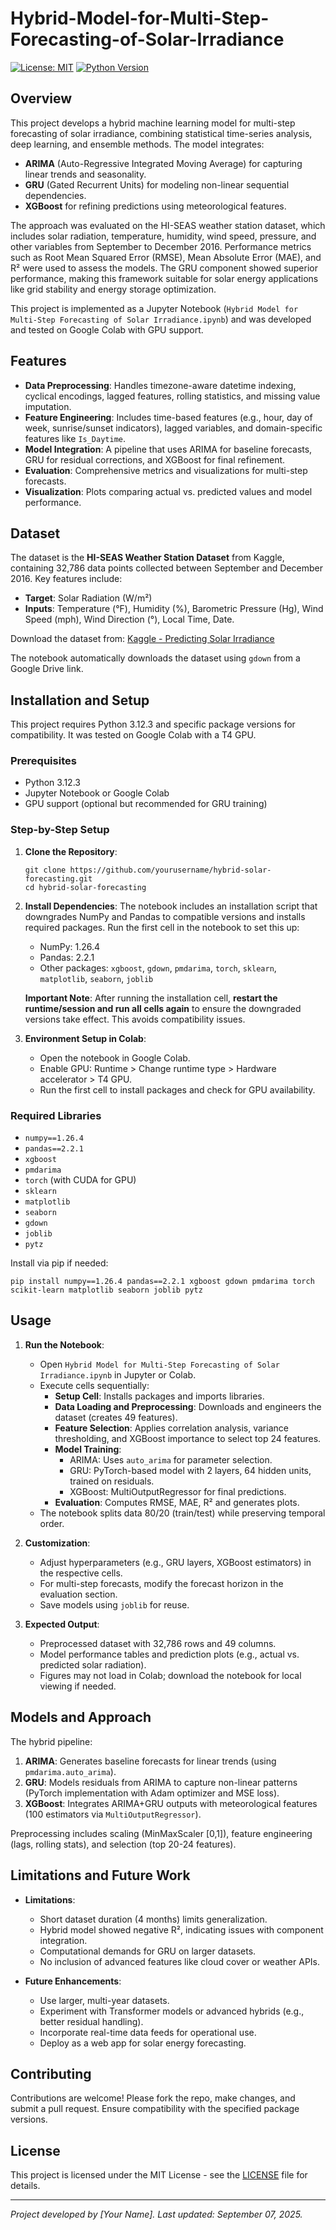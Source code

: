 # Hybrid-Model-for-Multi-Step-Forecasting-of-Solar-Irradiance

[![License: MIT](https://img.shields.io/badge/License-MIT-yellow.svg)](https://opensource.org/licenses/MIT)
[![Python Version](https://img.shields.io/badge/Python-3.12.3-blue.svg)](https://www.python.org/downloads/)

## Overview

This project develops a hybrid machine learning model for multi-step forecasting of solar irradiance, combining statistical time-series analysis, deep learning, and ensemble methods. The model integrates:

- **ARIMA** (Auto-Regressive Integrated Moving Average) for capturing linear trends and seasonality.
- **GRU** (Gated Recurrent Units) for modeling non-linear sequential dependencies.
- **XGBoost** for refining predictions using meteorological features.

The approach was evaluated on the HI-SEAS weather station dataset, which includes solar radiation, temperature, humidity, wind speed, pressure, and other variables from September to December 2016. Performance metrics such as Root Mean Squared Error (RMSE), Mean Absolute Error (MAE), and R² were used to assess the models. The GRU component showed superior performance, making this framework suitable for solar energy applications like grid stability and energy storage optimization.

This project is implemented as a Jupyter Notebook (`Hybrid Model for Multi-Step Forecasting of Solar Irradiance.ipynb`) and was developed and tested on Google Colab with GPU support.

## Features

- **Data Preprocessing**: Handles timezone-aware datetime indexing, cyclical encodings, lagged features, rolling statistics, and missing value imputation.
- **Feature Engineering**: Includes time-based features (e.g., hour, day of week, sunrise/sunset indicators), lagged variables, and domain-specific features like `Is_Daytime`.
- **Model Integration**: A pipeline that uses ARIMA for baseline forecasts, GRU for residual corrections, and XGBoost for final refinement.
- **Evaluation**: Comprehensive metrics and visualizations for multi-step forecasts.
- **Visualization**: Plots comparing actual vs. predicted values and model performance.

## Dataset

The dataset is the **HI-SEAS Weather Station Dataset** from Kaggle, containing 32,786 data points collected between September and December 2016. Key features include:

- **Target**: Solar Radiation (W/m²)
- **Inputs**: Temperature (°F), Humidity (%), Barometric Pressure (Hg), Wind Speed (mph), Wind Direction (°), Local Time, Date.

Download the dataset from: [Kaggle - Predicting Solar Irradiance](https://www.kaggle.com/datasets/dipankarbiswas01/predicting-solar-irradiance?resource=download)

The notebook automatically downloads the dataset using `gdown` from a Google Drive link.

## Installation and Setup

This project requires Python 3.12.3 and specific package versions for compatibility. It was tested on Google Colab with a T4 GPU.

### Prerequisites

- Python 3.12.3
- Jupyter Notebook or Google Colab
- GPU support (optional but recommended for GRU training)

### Step-by-Step Setup

1. **Clone the Repository**:
   ```
   git clone https://github.com/yourusername/hybrid-solar-forecasting.git
   cd hybrid-solar-forecasting
   ```

2. **Install Dependencies**:
   The notebook includes an installation script that downgrades NumPy and Pandas to compatible versions and installs required packages. Run the first cell in the notebook to set this up:
   - NumPy: 1.26.4
   - Pandas: 2.2.1
   - Other packages: `xgboost`, `gdown`, `pmdarima`, `torch`, `sklearn`, `matplotlib`, `seaborn`, `joblib`

   **Important Note**: After running the installation cell, **restart the runtime/session and run all cells again** to ensure the downgraded versions take effect. This avoids compatibility issues.

3. **Environment Setup in Colab**:
   - Open the notebook in Google Colab.
   - Enable GPU: Runtime > Change runtime type > Hardware accelerator > T4 GPU.
   - Run the first cell to install packages and check for GPU availability.

### Required Libraries

- `numpy==1.26.4`
- `pandas==2.2.1`
- `xgboost`
- `pmdarima`
- `torch` (with CUDA for GPU)
- `sklearn`
- `matplotlib`
- `seaborn`
- `gdown`
- `joblib`
- `pytz`

Install via pip if needed:
```
pip install numpy==1.26.4 pandas==2.2.1 xgboost gdown pmdarima torch scikit-learn matplotlib seaborn joblib pytz
```

## Usage

1. **Run the Notebook**:
   - Open `Hybrid Model for Multi-Step Forecasting of Solar Irradiance.ipynb` in Jupyter or Colab.
   - Execute cells sequentially:
     - **Setup Cell**: Installs packages and imports libraries.
     - **Data Loading and Preprocessing**: Downloads and engineers the dataset (creates 49 features).
     - **Feature Selection**: Applies correlation analysis, variance thresholding, and XGBoost importance to select top 24 features.
     - **Model Training**:
       - ARIMA: Uses `auto_arima` for parameter selection.
       - GRU: PyTorch-based model with 2 layers, 64 hidden units, trained on residuals.
       - XGBoost: MultiOutputRegressor for final predictions.
     - **Evaluation**: Computes RMSE, MAE, R² and generates plots.
   - The notebook splits data 80/20 (train/test) while preserving temporal order.

2. **Customization**:
   - Adjust hyperparameters (e.g., GRU layers, XGBoost estimators) in the respective cells.
   - For multi-step forecasts, modify the forecast horizon in the evaluation section.
   - Save models using `joblib` for reuse.

3. **Expected Output**:
   - Preprocessed dataset with 32,786 rows and 49 columns.
   - Model performance tables and prediction plots (e.g., actual vs. predicted solar radiation).
   - Figures may not load in Colab; download the notebook for local viewing if needed.

## Models and Approach

The hybrid pipeline:

1. **ARIMA**: Generates baseline forecasts for linear trends (using `pmdarima.auto_arima`).
2. **GRU**: Models residuals from ARIMA to capture non-linear patterns (PyTorch implementation with Adam optimizer and MSE loss).
3. **XGBoost**: Integrates ARIMA+GRU outputs with meteorological features (100 estimators via `MultiOutputRegressor`).

Preprocessing includes scaling (MinMaxScaler [0,1]), feature engineering (lags, rolling stats), and selection (top 20-24 features).

## Limitations and Future Work

- **Limitations**:
  - Short dataset duration (4 months) limits generalization.
  - Hybrid model showed negative R², indicating issues with component integration.
  - Computational demands for GRU on larger datasets.
  - No inclusion of advanced features like cloud cover or weather APIs.

- **Future Enhancements**:
  - Use larger, multi-year datasets.
  - Experiment with Transformer models or advanced hybrids (e.g., better residual handling).
  - Incorporate real-time data feeds for operational use.
  - Deploy as a web app for solar energy forecasting.

## Contributing

Contributions are welcome! Please fork the repo, make changes, and submit a pull request. Ensure compatibility with the specified package versions.

## License

This project is licensed under the MIT License - see the [LICENSE](LICENSE) file for details.

---

*Project developed by [Your Name]. Last updated: September 07, 2025.*
